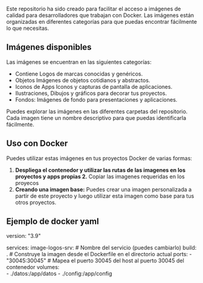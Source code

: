Este repositorio ha sido creado para facilitar el acceso a imágenes de calidad para desarrolladores que trabajan con Docker. 
Las imágenes están organizadas en diferentes categorías para que puedas encontrar fácilmente lo que necesitas.

## Imágenes disponibles

Las imágenes se encuentran en las siguientes categorías:

*  Contiene Logos de marcas conocidas y genéricos.
*  Objetos  Imágenes de objetos cotidianos y abstractos.
*  Iconos de Apps  Iconos y capturas de pantalla de aplicaciones.
*  Ilustraciones, Dibujos y gráficos para decorar tus proyectos.
*  Fondos: Imágenes de fondo para presentaciones y aplicaciones.

Puedes explorar las imágenes en las diferentes carpetas del repositorio. Cada imagen tiene un nombre descriptivo para que puedas identificarla fácilmente.

## Uso con Docker

Puedes utilizar estas imágenes en tus proyectos Docker de varias formas:

1. **Despliega el contenedor y utilizar las rutas de las imagenes en los proyectos y apps propias
2.** Copiar las imagenes requeridas en los proyecos
3. **Creando una imagen base:** Puedes crear una imagen personalizada a partir de este proyecto y luego utilizar esta imagen como base para tus otros proyectos.

##  Ejemplo de docker yaml
version: "3.9"  

services:
  image-logos-srv:  # Nombre del servicio (puedes cambiarlo)
    build: .  # Construye la imagen desde el Dockerfile en el directorio actual
    ports:
      - "30045:30045"  # Mapea el puerto 30045 del host al puerto 30045 del contenedor
     volumes:  
       - ./datos:/app/datos
       - ./config:/app/config
    
